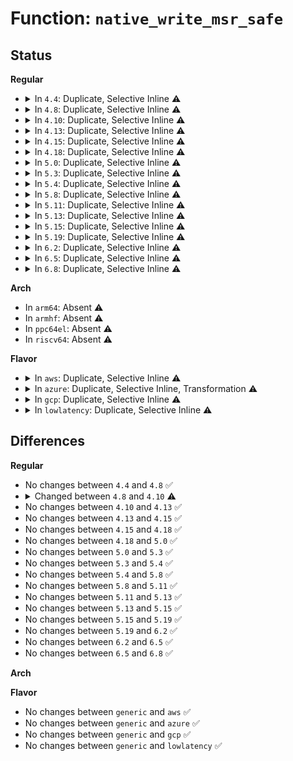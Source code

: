 # Function: <code>native_write_msr_safe</code>

## Status
<b>Regular</b>
<ul>
<li>
<details>
<summary>In <code>4.4</code>: Duplicate, Selective Inline ⚠️</summary>

```c
int native_write_msr_safe(unsigned int msr, unsigned int low, unsigned int high);
```

**Collision:** Static Duplication

**Inline:** Selective

**Transformation:** False

**Instances:**

```
In arch/x86/xen/enlighten.c (ffffffff8101bbe2)
Location: arch/x86/include/asm/msr.h:91
Inline: True
Inline callers:
  - arch/x86/xen/enlighten.c:xen_write_msr_safe
```
```
In arch/x86/xen/pmu.c (ffffffff8102623f)
Location: arch/x86/include/asm/msr.h:91
Inline: True
Inline callers:
  - arch/x86/xen/pmu.c:pmu_msr_write
```
```
In arch/x86/kernel/kvmclock.c (ffffffff81064412)
Location: arch/x86/include/asm/msr.h:91
Inline: True
Inline callers:
  - arch/x86/kernel/kvmclock.c:kvm_register_clock
```
```
In arch/x86/kernel/paravirt.c (ffffffff810644b0)
Location: arch/x86/include/asm/msr.h:91
Inline: False
```
**Symbols:**

```
ffffffff810644b0-ffffffff810644be: native_write_msr_safe (STB_LOCAL)
```
</details>
</li>
<li>
<details>
<summary>In <code>4.8</code>: Duplicate, Selective Inline ⚠️</summary>

```c
int native_write_msr_safe(unsigned int msr, unsigned int low, unsigned int high);
```

**Collision:** Static Duplication

**Inline:** Selective

**Transformation:** False

**Instances:**

```
In arch/x86/xen/enlighten.c (ffffffff8101b084)
Location: arch/x86/include/asm/msr.h:130
Inline: True
Inline callers:
  - arch/x86/xen/enlighten.c:xen_write_msr_safe
```
```
In arch/x86/xen/pmu.c (ffffffff8102567a)
Location: arch/x86/include/asm/msr.h:130
Inline: True
Inline callers:
  - arch/x86/xen/pmu.c:pmu_msr_write
  - arch/x86/xen/pmu.c:pmu_msr_write
```
```
In arch/x86/kernel/kvmclock.c (ffffffff81064094)
Location: arch/x86/include/asm/msr.h:130
Inline: True
Inline callers:
  - arch/x86/kernel/kvmclock.c:kvm_register_clock
```
```
In arch/x86/kernel/paravirt.c (ffffffff810646d0)
Location: arch/x86/include/asm/msr.h:130
Inline: False
```
**Symbols:**

```
ffffffff810646d0-ffffffff81064705: native_write_msr_safe (STB_LOCAL)
```
</details>
</li>
<li>
<details>
<summary>In <code>4.10</code>: Duplicate, Selective Inline ⚠️</summary>

```c
int native_write_msr_safe(unsigned int msr, u32 low, u32 high);
```

**Collision:** Static Duplication

**Inline:** Selective

**Transformation:** False

**Instances:**

```
In arch/x86/xen/enlighten.c (ffffffff8101b7b4)
Location: arch/x86/include/asm/msr.h:144
Inline: True
Inline callers:
  - arch/x86/xen/enlighten.c:xen_write_msr_safe
```
```
In arch/x86/xen/pmu.c (ffffffff81025d9a)
Location: arch/x86/include/asm/msr.h:144
Inline: True
Inline callers:
  - arch/x86/xen/pmu.c:pmu_msr_write
  - arch/x86/xen/pmu.c:pmu_msr_write
```
```
In arch/x86/kernel/kvmclock.c (ffffffff81067594)
Location: arch/x86/include/asm/msr.h:144
Inline: True
Inline callers:
  - arch/x86/kernel/kvmclock.c:kvm_register_clock
```
```
In arch/x86/kernel/paravirt.c (ffffffff81067bb0)
Location: arch/x86/include/asm/msr.h:144
Inline: False
```
**Symbols:**

```
ffffffff81067bb0-ffffffff81067be5: native_write_msr_safe (STB_LOCAL)
```
</details>
</li>
<li>
<details>
<summary>In <code>4.13</code>: Duplicate, Selective Inline ⚠️</summary>

```c
int native_write_msr_safe(unsigned int msr, u32 low, u32 high);
```

**Collision:** Static Duplication

**Inline:** Selective

**Transformation:** False

**Instances:**

```
In arch/x86/xen/pmu.c (ffffffff8101c72f)
Location: arch/x86/include/asm/msr.h:155
Inline: True
Inline callers:
  - arch/x86/xen/pmu.c:pmu_msr_write
```
```
In arch/x86/xen/enlighten_pv.c (ffffffff8101e8c4)
Location: arch/x86/include/asm/msr.h:155
Inline: True
Inline callers:
  - arch/x86/xen/enlighten_pv.c:xen_write_msr_safe
```
```
In arch/x86/kernel/kvmclock.c (ffffffff81066864)
Location: arch/x86/include/asm/msr.h:155
Inline: True
Inline callers:
  - arch/x86/kernel/kvmclock.c:kvm_register_clock
```
```
In arch/x86/kernel/paravirt.c (ffffffff81066e90)
Location: arch/x86/include/asm/msr.h:155
Inline: False
```
**Symbols:**

```
ffffffff81066e90-ffffffff81066ec5: native_write_msr_safe (STB_LOCAL)
```
</details>
</li>
<li>
<details>
<summary>In <code>4.15</code>: Duplicate, Selective Inline ⚠️</summary>

```c
int native_write_msr_safe(unsigned int msr, u32 low, u32 high);
```

**Collision:** Static Duplication

**Inline:** Selective

**Transformation:** False

**Instances:**

```
In arch/x86/xen/pmu.c (ffffffff8101d3cf)
Location: arch/x86/include/asm/msr.h:156
Inline: True
Inline callers:
  - arch/x86/xen/pmu.c:pmu_msr_write
```
```
In arch/x86/xen/enlighten_pv.c (ffffffff8101f574)
Location: arch/x86/include/asm/msr.h:156
Inline: True
Inline callers:
  - arch/x86/xen/enlighten_pv.c:xen_write_msr_safe
```
```
In arch/x86/kernel/kvmclock.c (ffffffff8106aa34)
Location: arch/x86/include/asm/msr.h:156
Inline: True
Inline callers:
  - arch/x86/kernel/kvmclock.c:kvm_register_clock
```
```
In arch/x86/kernel/paravirt.c (ffffffff8106afc0)
Location: arch/x86/include/asm/msr.h:156
Inline: False
```
**Symbols:**

```
ffffffff8106afc0-ffffffff8106aff6: native_write_msr_safe (STB_LOCAL)
```
</details>
</li>
<li>
<details>
<summary>In <code>4.18</code>: Duplicate, Selective Inline ⚠️</summary>

```c
int native_write_msr_safe(unsigned int msr, u32 low, u32 high);
```

**Collision:** Static Duplication

**Inline:** Selective

**Transformation:** False

**Instances:**

```
In arch/x86/xen/pmu.c (ffffffff8101dd5c)
Location: arch/x86/include/asm/msr.h:170
Inline: True
Inline callers:
  - arch/x86/xen/pmu.c:pmu_msr_write
```
```
In arch/x86/xen/enlighten_pv.c (ffffffff8102007a)
Location: arch/x86/include/asm/msr.h:170
Inline: True
Inline callers:
  - arch/x86/xen/enlighten_pv.c:xen_write_msr_safe
```
```
In arch/x86/kernel/kvmclock.c (ffffffff8106d717)
Location: arch/x86/include/asm/msr.h:170
Inline: True
Inline callers:
  - arch/x86/kernel/kvmclock.c:kvm_register_clock
```
```
In arch/x86/kernel/paravirt.c (ffffffff8106dc60)
Location: arch/x86/include/asm/msr.h:170
Inline: False
```
**Symbols:**

```
ffffffff8106dc60-ffffffff8106dc8f: native_write_msr_safe (STB_LOCAL)
```
</details>
</li>
<li>
<details>
<summary>In <code>5.0</code>: Duplicate, Selective Inline ⚠️</summary>

```c
int native_write_msr_safe(unsigned int msr, u32 low, u32 high);
```

**Collision:** Static Duplication

**Inline:** Selective

**Transformation:** False

**Instances:**

```
In arch/x86/xen/pmu.c (ffffffff8101d5d6)
Location: arch/x86/include/asm/msr.h:170
Inline: True
Inline callers:
  - arch/x86/xen/pmu.c:pmu_msr_write
```
```
In arch/x86/xen/enlighten_pv.c (ffffffff8101f8fa)
Location: arch/x86/include/asm/msr.h:170
Inline: True
Inline callers:
  - arch/x86/xen/enlighten_pv.c:xen_write_msr_safe
```
```
In arch/x86/kernel/paravirt.c (ffffffff81073cd0)
Location: arch/x86/include/asm/msr.h:170
Inline: False
```
**Symbols:**

```
ffffffff81073cd0-ffffffff81073cff: native_write_msr_safe (STB_LOCAL)
```
</details>
</li>
<li>
<details>
<summary>In <code>5.3</code>: Duplicate, Selective Inline ⚠️</summary>

```c
int native_write_msr_safe(unsigned int msr, u32 low, u32 high);
```

**Collision:** Static Duplication

**Inline:** Selective

**Transformation:** False

**Instances:**

```
In arch/x86/xen/pmu.c (ffffffff8101f155)
Location: arch/x86/include/asm/msr.h:170
Inline: True
Inline callers:
  - arch/x86/xen/pmu.c:pmu_msr_write
```
```
In arch/x86/xen/enlighten_pv.c (ffffffff81021459)
Location: arch/x86/include/asm/msr.h:170
Inline: True
Inline callers:
  - arch/x86/xen/enlighten_pv.c:xen_write_msr_safe
```
```
In arch/x86/kernel/paravirt.c (ffffffff81077840)
Location: arch/x86/include/asm/msr.h:170
Inline: False
```
**Symbols:**

```
ffffffff81077840-ffffffff8107786e: native_write_msr_safe (STB_LOCAL)
```
</details>
</li>
<li>
<details>
<summary>In <code>5.4</code>: Duplicate, Selective Inline ⚠️</summary>

```c
int native_write_msr_safe(unsigned int msr, u32 low, u32 high);
```

**Collision:** Static Duplication

**Inline:** Selective

**Transformation:** False

**Instances:**

```
In arch/x86/xen/pmu.c (ffffffff8101fab5)
Location: arch/x86/include/asm/msr.h:170
Inline: True
Inline callers:
  - arch/x86/xen/pmu.c:pmu_msr_write
```
```
In arch/x86/xen/enlighten_pv.c (ffffffff81021da9)
Location: arch/x86/include/asm/msr.h:170
Inline: True
Inline callers:
  - arch/x86/xen/enlighten_pv.c:xen_write_msr_safe
```
```
In arch/x86/kernel/paravirt.c (ffffffff810788b0)
Location: arch/x86/include/asm/msr.h:170
Inline: False
```
**Symbols:**

```
ffffffff810788b0-ffffffff810788de: native_write_msr_safe (STB_LOCAL)
```
</details>
</li>
<li>
<details>
<summary>In <code>5.8</code>: Duplicate, Selective Inline ⚠️</summary>

```c
int native_write_msr_safe(unsigned int msr, u32 low, u32 high);
```

**Collision:** Static Duplication

**Inline:** Selective

**Transformation:** False

**Instances:**

```
In arch/x86/xen/pmu.c (ffffffff810221c5)
Location: arch/x86/include/asm/msr.h:170
Inline: True
Inline callers:
  - arch/x86/xen/pmu.c:pmu_msr_write
```
```
In arch/x86/xen/enlighten_pv.c (ffffffff81024699)
Location: arch/x86/include/asm/msr.h:170
Inline: True
Inline callers:
  - arch/x86/xen/enlighten_pv.c:xen_write_msr_safe
```
```
In arch/x86/kernel/paravirt.c (ffffffff8107fcc0)
Location: arch/x86/include/asm/msr.h:170
Inline: False
```
**Symbols:**

```
ffffffff8107fcc0-ffffffff8107fcee: native_write_msr_safe (STB_LOCAL)
```
</details>
</li>
<li>
<details>
<summary>In <code>5.11</code>: Duplicate, Selective Inline ⚠️</summary>

```c
int native_write_msr_safe(unsigned int msr, u32 low, u32 high);
```

**Collision:** Static Duplication

**Inline:** Selective

**Transformation:** False

**Instances:**

```
In arch/x86/xen/pmu.c (ffffffff810228a5)
Location: arch/x86/include/asm/msr.h:168
Inline: True
Inline callers:
  - arch/x86/xen/pmu.c:pmu_msr_write
```
```
In arch/x86/xen/enlighten_pv.c (ffffffff81024e19)
Location: arch/x86/include/asm/msr.h:168
Inline: True
Inline callers:
  - arch/x86/xen/enlighten_pv.c:xen_write_msr_safe
```
```
In arch/x86/kernel/paravirt.c (ffffffff8107f8e0)
Location: arch/x86/include/asm/msr.h:168
Inline: False
```
**Symbols:**

```
ffffffff8107f8e0-ffffffff8107f90e: native_write_msr_safe (STB_LOCAL)
```
</details>
</li>
<li>
<details>
<summary>In <code>5.13</code>: Duplicate, Selective Inline ⚠️</summary>

```c
int native_write_msr_safe(unsigned int msr, u32 low, u32 high);
```

**Collision:** Static Duplication

**Inline:** Selective

**Transformation:** False

**Instances:**

```
In arch/x86/xen/pmu.c (ffffffff81024b25)
Location: arch/x86/include/asm/msr.h:168
Inline: True
Inline callers:
  - arch/x86/xen/pmu.c:pmu_msr_write
```
```
In arch/x86/xen/enlighten_pv.c (ffffffff81026fd9)
Location: arch/x86/include/asm/msr.h:168
Inline: True
Inline callers:
  - arch/x86/xen/enlighten_pv.c:xen_write_msr_safe
```
```
In arch/x86/kernel/paravirt.c (ffffffff81080960)
Location: arch/x86/include/asm/msr.h:168
Inline: False
```
**Symbols:**

```
ffffffff81080960-ffffffff8108098e: native_write_msr_safe (STB_LOCAL)
```
</details>
</li>
<li>
<details>
<summary>In <code>5.15</code>: Duplicate, Selective Inline ⚠️</summary>

```c
int native_write_msr_safe(unsigned int msr, u32 low, u32 high);
```

**Collision:** Static Duplication

**Inline:** Selective

**Transformation:** False

**Instances:**

```
In arch/x86/xen/pmu.c (ffffffff81028f65)
Location: arch/x86/include/asm/msr.h:168
Inline: True
Inline callers:
  - arch/x86/xen/pmu.c:pmu_msr_write
```
```
In arch/x86/xen/enlighten_pv.c (ffffffff8102b479)
Location: arch/x86/include/asm/msr.h:168
Inline: True
Inline callers:
  - arch/x86/xen/enlighten_pv.c:xen_write_msr_safe
```
```
In arch/x86/kernel/paravirt.c (ffffffff8108f8b0)
Location: arch/x86/include/asm/msr.h:168
Inline: False
```
**Symbols:**

```
ffffffff8108f8b0-ffffffff8108f8db: native_write_msr_safe (STB_LOCAL)
```
</details>
</li>
<li>
<details>
<summary>In <code>5.19</code>: Duplicate, Selective Inline ⚠️</summary>

```c
int native_write_msr_safe(unsigned int msr, u32 low, u32 high);
```

**Collision:** Static Duplication

**Inline:** Selective

**Transformation:** False

**Instances:**

```
In arch/x86/xen/pmu.c (ffffffff8102d83d)
Location: arch/x86/include/asm/msr.h:153
Inline: True
Inline callers:
  - arch/x86/xen/pmu.c:pmu_msr_write
```
```
In arch/x86/xen/enlighten_pv.c (ffffffff8102fcbc)
Location: arch/x86/include/asm/msr.h:153
Inline: True
Inline callers:
  - arch/x86/xen/enlighten_pv.c:xen_write_msr_safe
```
```
In arch/x86/kernel/paravirt.c (ffffffff810a0600)
Location: arch/x86/include/asm/msr.h:153
Inline: False
```
**Symbols:**

```
ffffffff810a0600-ffffffff810a0643: native_write_msr_safe (STB_LOCAL)
```
</details>
</li>
<li>
<details>
<summary>In <code>6.2</code>: Duplicate, Selective Inline ⚠️</summary>

```c
int native_write_msr_safe(unsigned int msr, u32 low, u32 high);
```

**Collision:** Static Duplication

**Inline:** Selective

**Transformation:** False

**Instances:**

```
In arch/x86/xen/pmu.c (ffffffff81034b52)
Location: arch/x86/include/asm/msr.h:153
Inline: True
Inline callers:
  - arch/x86/xen/pmu.c:pmu_msr_write
```
```
In arch/x86/xen/enlighten_pv.c (ffffffff8103852a)
Location: arch/x86/include/asm/msr.h:153
Inline: True
Inline callers:
  - arch/x86/xen/enlighten_pv.c:xen_do_write_msr
```
```
In arch/x86/kernel/paravirt.c (ffffffff810b8240)
Location: arch/x86/include/asm/msr.h:153
Inline: False
```
**Symbols:**

```
ffffffff810b8240-ffffffff810b8283: native_write_msr_safe (STB_LOCAL)
```
</details>
</li>
<li>
<details>
<summary>In <code>6.5</code>: Duplicate, Selective Inline ⚠️</summary>

```c
int native_write_msr_safe(unsigned int msr, u32 low, u32 high);
```

**Collision:** Static Duplication

**Inline:** Selective

**Transformation:** False

**Instances:**

```
In arch/x86/xen/pmu.c (ffffffff81034ad2)
Location: arch/x86/include/asm/msr.h:153
Inline: True
Inline callers:
  - arch/x86/xen/pmu.c:pmu_msr_write
```
```
In arch/x86/xen/enlighten_pv.c (ffffffff810383c5)
Location: arch/x86/include/asm/msr.h:153
Inline: True
Inline callers:
  - arch/x86/xen/enlighten_pv.c:xen_do_write_msr
```
```
In arch/x86/kernel/paravirt.c (ffffffff810bb3d0)
Location: arch/x86/include/asm/msr.h:153
Inline: False
```
**Symbols:**

```
ffffffff810bb3d0-ffffffff810bb413: native_write_msr_safe (STB_LOCAL)
```
</details>
</li>
<li>
<details>
<summary>In <code>6.8</code>: Duplicate, Selective Inline ⚠️</summary>

```c
int native_write_msr_safe(unsigned int msr, u32 low, u32 high);
```

**Collision:** Static Duplication

**Inline:** Selective

**Transformation:** False

**Instances:**

```
In arch/x86/xen/pmu.c (ffffffff8103acd2)
Location: arch/x86/include/asm/msr.h:153
Inline: True
Inline callers:
  - arch/x86/xen/pmu.c:pmu_msr_write
```
```
In arch/x86/xen/enlighten_pv.c (ffffffff8103e735)
Location: arch/x86/include/asm/msr.h:153
Inline: True
Inline callers:
  - arch/x86/xen/enlighten_pv.c:xen_do_write_msr
```
```
In arch/x86/kernel/paravirt.c (ffffffff810c27e0)
Location: arch/x86/include/asm/msr.h:153
Inline: False
```
**Symbols:**

```
ffffffff810c27e0-ffffffff810c2823: native_write_msr_safe (STB_LOCAL)
```
</details>
</li>
</ul>
<b>Arch</b>
<ul>
<li>
In <code>arm64</code>: Absent ⚠️
</li>
<li>
In <code>armhf</code>: Absent ⚠️
</li>
<li>
In <code>ppc64el</code>: Absent ⚠️
</li>
<li>
In <code>riscv64</code>: Absent ⚠️
</li>
</ul>
<b>Flavor</b>
<ul>
<li>
<details>
<summary>In <code>aws</code>: Duplicate, Selective Inline ⚠️</summary>

```c
int native_write_msr_safe(unsigned int msr, u32 low, u32 high);
```

**Collision:** Static Duplication

**Inline:** Selective

**Transformation:** False

**Instances:**

```
In arch/x86/xen/pmu.c (ffffffff8101fc15)
Location: arch/x86/include/asm/msr.h:170
Inline: True
Inline callers:
  - arch/x86/xen/pmu.c:pmu_msr_write
```
```
In arch/x86/xen/enlighten_pv.c (ffffffff81021f09)
Location: arch/x86/include/asm/msr.h:170
Inline: True
Inline callers:
  - arch/x86/xen/enlighten_pv.c:xen_write_msr_safe
```
```
In arch/x86/kernel/paravirt.c (ffffffff810778b0)
Location: arch/x86/include/asm/msr.h:170
Inline: False
```
**Symbols:**

```
ffffffff810778b0-ffffffff810778de: native_write_msr_safe (STB_LOCAL)
```
</details>
</li>
<li>
<details>
<summary>In <code>azure</code>: Duplicate, Selective Inline, Transformation ⚠️</summary>

```c
int native_write_msr_safe(unsigned int msr, u32 low, u32 high);
```

**Collision:** Static Duplication

**Inline:** Selective

**Transformation:** True

**Instances:**

```
In arch/x86/events/core.c (ffffffff8288b894)
Location: arch/x86/include/asm/msr.h:170
Inline: True
Inline callers:
  - arch/x86/events/core.c:init_hw_perf_events
```
```
In arch/x86/events/intel/core.c (ffffffff8100cd7d)
Location: arch/x86/include/asm/msr.h:170
Inline: True
Inline callers:
  - arch/x86/events/intel/core.c:intel_pmu_reset
  - arch/x86/events/intel/core.c:intel_pmu_reset
  - arch/x86/events/intel/core.c:intel_pmu_reset
```
```
In arch/x86/events/intel/knc.c (ffffffff81010fe6)
Location: arch/x86/include/asm/msr.h:170
Inline: True
Inline callers:
  - arch/x86/events/intel/knc.c:knc_pmu_enable_event
  - arch/x86/events/intel/knc.c:knc_pmu_disable_event
```
```
In arch/x86/events/intel/p4.c (ffffffff810131c0)
Location: arch/x86/include/asm/msr.h:170
Inline: True
Inline callers:
  - arch/x86/events/intel/p4.c:p4_pmu_enable_event
  - arch/x86/events/intel/p4.c:p4_pmu_enable_event
  - arch/x86/events/intel/p4.c:p4_pmu_enable_event
  - arch/x86/events/intel/p4.c:p4_pmu_enable_event
  - arch/x86/events/intel/p4.c:p4_pmu_disable_all
Direct callers:
  - arch/x86/events/intel/p4.c:p4_pmu_init
```
```
In arch/x86/events/intel/p6.c (ffffffff81013853)
Location: arch/x86/include/asm/msr.h:170
Inline: True
Inline callers:
  - arch/x86/events/intel/p6.c:p6_pmu_enable_event
  - arch/x86/events/intel/p6.c:p6_pmu_disable_event
```
```
In arch/x86/kernel/cpu/common.c (ffffffff8103641b)
Location: arch/x86/include/asm/msr.h:170
Inline: True
Inline callers:
  - arch/x86/kernel/cpu/common.c:syscall_init
  - arch/x86/kernel/cpu/common.c:syscall_init
  - arch/x86/kernel/cpu/common.c:syscall_init
```
```
In arch/x86/kernel/cpu/amd.c (ffffffff8103a97f)
Location: arch/x86/include/asm/msr.h:170
Inline: True
Inline callers:
  - arch/x86/kernel/cpu/amd.c:init_amd
```
```
In arch/x86/kernel/cpu/mce/intel.c (ffffffff8103ff02)
Location: arch/x86/include/asm/msr.h:170
Inline: True
Inline callers:
  - arch/x86/kernel/cpu/mce/intel.c:mce_intel_feature_init
```
```
In arch/x86/kernel/cpu/mce/therm_throt.c (ffffffff81042513)
Location: arch/x86/include/asm/msr.h:170
Inline: True
Inline callers:
  - arch/x86/kernel/cpu/mce/therm_throt.c:intel_thermal_interrupt
```
```
In arch/x86/kernel/cpu/mtrr/generic.c (ffffffff810457f5)
Location: arch/x86/include/asm/msr.h:170
Inline: True
```
```
In arch/x86/kernel/cpu/resctrl/core.c (ffffffff82899307)
Location: arch/x86/include/asm/msr.h:170
Inline: True
Inline callers:
  - arch/x86/kernel/cpu/resctrl/core.c:resctrl_late_init
```
```
In arch/x86/kernel/acpi/sleep.c (ffffffff81052417)
Location: arch/x86/include/asm/msr.h:170
Inline: True
Inline callers:
  - arch/x86/kernel/acpi/sleep.c:x86_acpi_suspend_lowlevel
```
```
In arch/x86/lib/msr-smp.c (ffffffff815458f9)
Location: arch/x86/include/asm/msr.h:170
Inline: True
Inline callers:
  - arch/x86/lib/msr-smp.c:__wrmsr_safe_on_cpu
```
```
In arch/x86/lib/msr.c (ffffffff8154628d)
Location: arch/x86/include/asm/msr.h:170
Inline: True
Inline callers:
  - arch/x86/lib/msr.c:msr_clear_bit
  - arch/x86/lib/msr.c:msr_set_bit
```
```
In drivers/acpi/processor_throttling.c (ffffffff815f0924)
Location: arch/x86/include/asm/msr.h:170
Inline: True
Inline callers:
  - drivers/acpi/processor_throttling.c:acpi_processor_set_throttling_ptc
```
```
In drivers/platform/x86/intel_turbo_max_3.c (ffffffff8184b0e5)
Location: arch/x86/include/asm/msr.h:170
Inline: True
```
**Symbols:**

```
ffffffff8100d772-ffffffff8100d7a1: native_write_msr_safe (STB_LOCAL)
ffffffff81012ac0-ffffffff81012ae9: native_write_msr_safe.constprop.0 (STB_LOCAL)
```
</details>
</li>
<li>
<details>
<summary>In <code>gcp</code>: Duplicate, Selective Inline ⚠️</summary>

```c
int native_write_msr_safe(unsigned int msr, u32 low, u32 high);
```

**Collision:** Static Duplication

**Inline:** Selective

**Transformation:** False

**Instances:**

```
In arch/x86/xen/pmu.c (ffffffff8101fa75)
Location: arch/x86/include/asm/msr.h:170
Inline: True
Inline callers:
  - arch/x86/xen/pmu.c:pmu_msr_write
```
```
In arch/x86/xen/enlighten_pv.c (ffffffff81021d69)
Location: arch/x86/include/asm/msr.h:170
Inline: True
Inline callers:
  - arch/x86/xen/enlighten_pv.c:xen_write_msr_safe
```
```
In arch/x86/kernel/paravirt.c (ffffffff81077860)
Location: arch/x86/include/asm/msr.h:170
Inline: False
```
**Symbols:**

```
ffffffff81077860-ffffffff8107788e: native_write_msr_safe (STB_LOCAL)
```
</details>
</li>
<li>
<details>
<summary>In <code>lowlatency</code>: Duplicate, Selective Inline ⚠️</summary>

```c
int native_write_msr_safe(unsigned int msr, u32 low, u32 high);
```

**Collision:** Static Duplication

**Inline:** Selective

**Transformation:** False

**Instances:**

```
In arch/x86/xen/pmu.c (ffffffff8101fcc5)
Location: arch/x86/include/asm/msr.h:170
Inline: True
Inline callers:
  - arch/x86/xen/pmu.c:pmu_msr_write
```
```
In arch/x86/xen/enlighten_pv.c (ffffffff81021fb9)
Location: arch/x86/include/asm/msr.h:170
Inline: True
Inline callers:
  - arch/x86/xen/enlighten_pv.c:xen_write_msr_safe
```
```
In arch/x86/kernel/paravirt.c (ffffffff81079900)
Location: arch/x86/include/asm/msr.h:170
Inline: False
```
**Symbols:**

```
ffffffff81079900-ffffffff8107992e: native_write_msr_safe (STB_LOCAL)
```
</details>
</li>
</ul>

## Differences
<b>Regular</b>
<ul>
<li>
No changes between <code>4.4</code> and <code>4.8</code> ✅
</li>
<li>
<details>
<summary>Changed between <code>4.8</code> and <code>4.10</code> ⚠️</summary>
<ul>
<li>
<b>Param type changed. </b>
<code>unsigned int low</code> ➡️ <code>u32 low</code>
</li>
<li>
<b>Param type changed. </b>
<code>unsigned int high</code> ➡️ <code>u32 high</code>
</li>
</ul>
</details>
</li>
<li>
No changes between <code>4.10</code> and <code>4.13</code> ✅
</li>
<li>
No changes between <code>4.13</code> and <code>4.15</code> ✅
</li>
<li>
No changes between <code>4.15</code> and <code>4.18</code> ✅
</li>
<li>
No changes between <code>4.18</code> and <code>5.0</code> ✅
</li>
<li>
No changes between <code>5.0</code> and <code>5.3</code> ✅
</li>
<li>
No changes between <code>5.3</code> and <code>5.4</code> ✅
</li>
<li>
No changes between <code>5.4</code> and <code>5.8</code> ✅
</li>
<li>
No changes between <code>5.8</code> and <code>5.11</code> ✅
</li>
<li>
No changes between <code>5.11</code> and <code>5.13</code> ✅
</li>
<li>
No changes between <code>5.13</code> and <code>5.15</code> ✅
</li>
<li>
No changes between <code>5.15</code> and <code>5.19</code> ✅
</li>
<li>
No changes between <code>5.19</code> and <code>6.2</code> ✅
</li>
<li>
No changes between <code>6.2</code> and <code>6.5</code> ✅
</li>
<li>
No changes between <code>6.5</code> and <code>6.8</code> ✅
</li>
</ul>
<b>Arch</b>
<ul>
</ul>
<b>Flavor</b>
<ul>
<li>
No changes between <code>generic</code> and <code>aws</code> ✅
</li>
<li>
No changes between <code>generic</code> and <code>azure</code> ✅
</li>
<li>
No changes between <code>generic</code> and <code>gcp</code> ✅
</li>
<li>
No changes between <code>generic</code> and <code>lowlatency</code> ✅
</li>
</ul>
